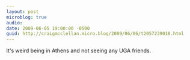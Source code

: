 ```yaml
---
layout: post
microblog: true
audio: 
date: 2009-06-05 19:00:00 -0500
guid: http://craigmcclellan.micro.blog/2009/06/06/t2057239010.html
---
```

It's weird being in Athens and not seeing any UGA friends.
